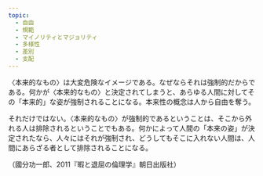 ```yaml
---
topic:
  - 自由
  - 規範
  - マイノリティとマジョリティ
  - 多様性
  - 差別
  - 支配
---
```

〈本来的なもの〉は大変危険なイメージである。なぜならそれは強制的だからである。何かが〈本来的なもの〉と決定されてしまうと、あらゆる人間に対してその「本来的」な姿が強制されることになる。本来性の概念は人から自由を奪う。

それだけではない。〈本来的なもの〉が強制的であるということは、そこから外れる人は排除されるということでもある。何かによって人間の「本来の姿」が決定されたなら、人々にはそれが強制され、どうしてもそこに入れない人間は、人間にあらざる者として排除されることになる。

（國分功一郎、2011『暇と退屈の倫理学』朝日出版社）